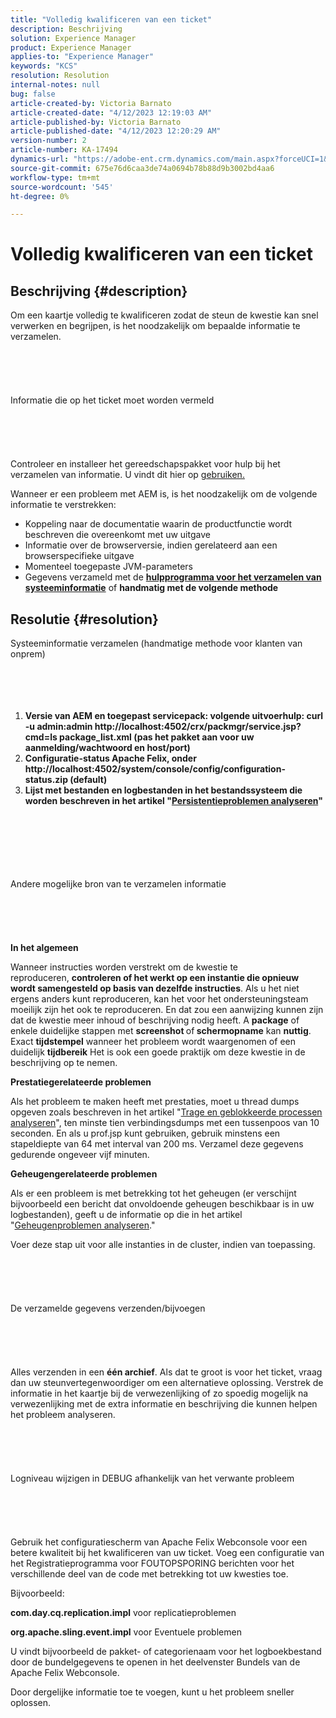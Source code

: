 ```yaml
---
title: "Volledig kwalificeren van een ticket"
description: Beschrijving
solution: Experience Manager
product: Experience Manager
applies-to: "Experience Manager"
keywords: "KCS"
resolution: Resolution
internal-notes: null
bug: false
article-created-by: Victoria Barnato
article-created-date: "4/12/2023 12:19:03 AM"
article-published-by: Victoria Barnato
article-published-date: "4/12/2023 12:20:29 AM"
version-number: 2
article-number: KA-17494
dynamics-url: "https://adobe-ent.crm.dynamics.com/main.aspx?forceUCI=1&pagetype=entityrecord&etn=knowledgearticle&id=81aecc9b-c7d8-ed11-a7c7-6045bd006e5a"
source-git-commit: 675e76d6caa3de74a0694b78b88d9b3002bd4aa6
workflow-type: tm+mt
source-wordcount: '545'
ht-degree: 0%

---
```


# Volledig kwalificeren van een ticket

## Beschrijving {#description}


Om een kaartje volledig te kwalificeren zodat de steun de kwestie kan snel verwerken en begrijpen, is het noodzakelijk om bepaalde informatie te verzamelen.
<br><br><br><br> <br><br>Informatie die op het ticket moet worden vermeld<br><br><br><br> <br><br>
Controleer en installeer het gereedschapspakket voor hulp bij het verzamelen van informatie. U vindt dit hier op [gebruiken.](https://helpx.adobe.com/experience-manager/kb/index/tools.html)

Wanneer er een probleem met AEM is, is het noodzakelijk om de volgende informatie te verstrekken:

- Koppeling naar de documentatie waarin de productfunctie wordt beschreven die overeenkomt met uw uitgave
- Informatie over de browserversie, indien gerelateerd aan een browserspecifieke uitgave
- Momenteel toegepaste JVM-parameters
- Gegevens verzameld met de <b>[hulpprogramma voor het verzamelen van systeeminformatie](https://helpx.adobe.com/experience-manager/kb/support-info-collector.html)</b> of <b>handmatig met de volgende methode</b>



## Resolutie {#resolution}

Systeeminformatie verzamelen (handmatige methode voor klanten van onprem)<br><br><br><br> 
1. <b>Versie van AEM en toegepast servicepack: volgende uitvoerhulp: curl -u admin:admin http://localhost:4502/crx/packmgr/service.jsp?cmd=ls package_list.xml (pas het pakket aan voor uw aanmelding/wachtwoord en host/port)</b>
2. <b>Configuratie-status Apache Felix, onder http://localhost:4502/system/console/config/configuration-status.zip (default)</b>
3. <b>Lijst met bestanden en logbestanden in het bestandssysteem die worden beschreven in het artikel &quot;[Persistentieproblemen analyseren](https://helpx.adobe.com/experience-manager/kb/AnalyzePersistenceProblems.html)&quot;</b>

<br><br><br><br> <br><br>Andere mogelijke bron van te verzamelen informatie<br><br><br><br> <br><br>
<b>In het algemeen</b>

Wanneer instructies worden verstrekt om de kwestie te reproduceren, <b>controleren of het werkt op een instantie die opnieuw wordt samengesteld op basis van dezelfde instructies</b>. Als u het niet ergens anders kunt reproduceren, kan het voor het ondersteuningsteam moeilijk zijn het ook te reproduceren. En dat zou een aanwijzing kunnen zijn dat de kwestie meer inhoud of beschrijving nodig heeft.
A <b>package</b> of enkele duidelijke stappen met <b>screenshot </b>of<b> schermopname</b> kan <b>nuttig</b>. Exact <b>tijdstempel</b> wanneer het probleem wordt waargenomen of een duidelijk <b>tijdbereik</b> Het is ook een goede praktijk om deze kwestie in de beschrijving op te nemen.

<b>Prestatiegerelateerde problemen</b>

Als het probleem te maken heeft met prestaties, moet u thread dumps opgeven zoals beschreven in het artikel &quot;[Trage en geblokkeerde processen analyseren](https://helpx.adobe.com/experience-manager/kb/AnalyzeSlowAndBlockedProcesses.html)&quot;, ten minste tien verbindingsdumps met een tussenpoos van 10 seconden. En als u prof.jsp kunt gebruiken, gebruik minstens een stapeldiepte van 64 met interval van 200 ms. Verzamel deze gegevens gedurende ongeveer vijf minuten.

<b>Geheugengerelateerde problemen</b>

Als er een probleem is met betrekking tot het geheugen (er verschijnt bijvoorbeeld een bericht dat onvoldoende geheugen beschikbaar is in uw logbestanden), geeft u de informatie op die in het artikel &quot;[Geheugenproblemen analyseren](https://experienceleague.adobe.com/docs/experience-cloud-kcs/kbarticles/KA-17482.html).&quot;

Voer deze stap uit voor alle instanties in de cluster, indien van toepassing.
<br><br><br><br> <br><br>De verzamelde gegevens verzenden/bijvoegen<br><br><br><br> <br><br>
Alles verzenden in een <b>één archief</b>. Als dat te groot is voor het ticket, vraag dan uw steunvertegenwoordiger om een alternatieve oplossing. Verstrek de informatie in het kaartje bij de verwezenlijking of zo spoedig mogelijk na verwezenlijking met de extra informatie en beschrijving die kunnen helpen het probleem analyseren.
<br><br><br><br> <br><br>Logniveau wijzigen in DEBUG afhankelijk van het verwante probleem<br><br><br><br> <br><br>
Gebruik het configuratiescherm van Apache Felix Webconsole voor een betere kwaliteit bij het kwalificeren van uw ticket. Voeg een configuratie van het Registratieprogramma voor FOUTOPSPORING berichten voor het verschillende deel van de code met betrekking tot uw kwesties toe.

Bijvoorbeeld:

<b>com.day.cq.replication.impl</b> voor replicatieproblemen

<b>org.apache.sling.event.impl</b> voor Eventuele problemen

U vindt bijvoorbeeld de pakket- of categorienaam voor het logboekbestand door de bundelgegevens te openen in het deelvenster Bundels van de Apache Felix Webconsole.

Door dergelijke informatie toe te voegen, kunt u het probleem sneller oplossen.
